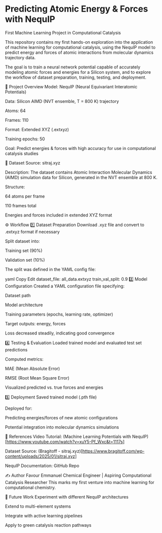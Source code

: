 # Predicting Atomic Energy & Forces with NequIP

First Machine Learning Project in Computational Catalysis

This repository contains my first hands-on exploration into the application of machine learning for computational catalysis, using the NequIP model to predict energy and forces of atomic interactions from molecular dynamics trajectory data.

The goal is to train a neural network potential capable of accurately modeling atomic forces and energies for a Silicon system, and to explore the workflow of dataset preparation, training, testing, and deployment.

📌 Project Overview
Model: NequIP (Neural Equivariant Interatomic Potentials)

Data: Silicon AIMD (NVT ensemble, T = 800 K) trajectory

Atoms: 64

Frames: 110

Format: Extended XYZ (.extxyz)

Training epochs: 50

Goal: Predict energies & forces with high accuracy for use in computational catalysis studies

📂 Dataset
Source: sitraj.xyz

Description:
The dataset contains Atomic Interaction Molecular Dynamics (AIMD) simulation data for Silicon, generated in the NVT ensemble at 800 K.

Structure:

64 atoms per frame

110 frames total

Energies and forces included in extended XYZ format

⚙️ Workflow
1️⃣ Dataset Preparation
Download .xyz file and convert to .extxyz format if necessary

Split dataset into:

Training set (90%)

Validation set (10%)

The split was defined in the YAML config file:

yaml
Copy
Edit
dataset_file: all_data.extxyz
train_val_split: 0.9
2️⃣ Model Configuration
Created a YAML configuration file specifying:

Dataset path

Model architecture

Training parameters (epochs, learning rate, optimizer)

Target outputs: energy, forces


Loss decreased steadily, indicating good convergence

4️⃣ Testing & Evaluation
Loaded trained model and evaluated test set predictions

Computed metrics:

MAE (Mean Absolute Error)

RMSE (Root Mean Square Error)

Visualized predicted vs. true forces and energies

5️⃣ Deployment
Saved trained model (.pth file)

Deployed for:

Predicting energies/forces of new atomic configurations

Potential integration into molecular dynamics simulations

📖 References
Video Tutorial: (Machine Learning Potentials with NequIP)[https://www.youtube.com/watch?v=xuY5-Pf_Wxc&t=1117s]

Dataset Source: (Bragitoff - sitraj.xyz)[https://www.bragitoff.com/wp-content/uploads/2025/01/sitraj.xyz]

NequIP Documentation: GitHub Repo

✍️ Author
Favour Emmanuel
Chemical Engineer | Aspiring Computational Catalysis Researcher
This marks my first venture into machine learning for computational chemistry.

🚀 Future Work
Experiment with different NequIP architectures

Extend to multi-element systems

Integrate with active learning pipelines

Apply to green catalysis reaction pathways

